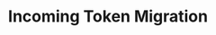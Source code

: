 ---
title: Incoming Token Migration
position_number: 2
parameters:
  - name:
    content:
content_markdown: |-
  This API Operations Overview is intended enable planning and integration with the IPG Gateway APIs  by: 
  * Merchant business and technology staff 
  * Shopping Cart Plugin providers 
  
  The document defines the external interfaces to the IPG Gateway necessary to: 
  * Request payment card tokens 
  * Submit authorisation transactions 
  * Submit purchases/sales transactions 
  * Capture (full or partial) funds from customers’ accounts as a result of successful authorisation transactions 
  * Void authorised payment requests 
  * Refund (full or partial) purchases (captured payments) 
  * Request transactions statuses 
  * Integrate PCI Compliant Payment Forms 
  * Receive Transaction Call results 
  
  The reader should have the knowledge and understanding of the payments industry processes, and the role of the payment processer (the IPG Gateway) in those payment processes. 
  
  You'll succeed if you do this.
  {: .success }

  Here's some useful information.
  {: .info }

  Something may not happen if you try and do this.
  {: .warning }

  Something bad will happen if you do this.
  {: .error }
left_code_blocks:
  - code_block:
    title:
    language:
right_code_blocks:
  - code_block:
    title:
    language:
---